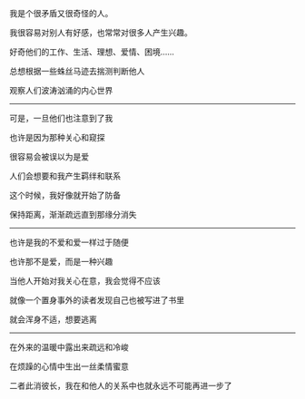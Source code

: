 我是个很矛盾又很奇怪的人。

我很容易对别人有好感，也常常对很多人产生兴趣。

好奇他们的工作、生活、理想、爱情、困境……

总想根据一些蛛丝马迹去揣测判断他人

观察人们波涛汹涌的内心世界


---


可是，一旦他们也注意到了我

也许是因为那种关心和窥探

很容易会被误以为是爱

人们会想要和我产生羁绊和联系

这个时候，我好像就开始了防备

保持距离，渐渐疏远直到那缘分消失


---


也许是我的不爱和爱一样过于随便

也许那不是爱，而是一种兴趣

当他人开始对我关心在意，我会觉得不应该

就像一个置身事外的读者发现自己也被写进了书里

就会浑身不适，想要逃离


---


在外来的温暖中露出来疏远和冷峻


在烦躁的心情中生出一丝柔情蜜意


二者此消彼长，我在和他人的关系中也就永远不可能再进一步了
